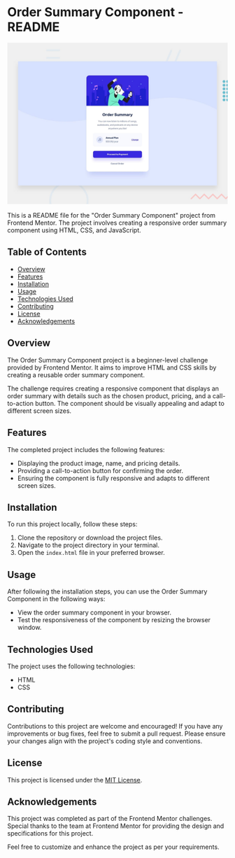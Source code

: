 # Order Summary Component - README

![Design preview for the Order summary card coding challenge](./design/desktop-preview.jpg)

This is a README file for the "Order Summary Component" project from Frontend Mentor. The project involves creating a responsive order summary component using HTML, CSS, and JavaScript.

## Table of Contents

- [Overview](#overview)
- [Features](#features)
- [Installation](#installation)
- [Usage](#usage)
- [Technologies Used](#technologies-used)
- [Contributing](#contributing)
- [License](#license)
- [Acknowledgements](#acknowledgements)

## Overview

The Order Summary Component project is a beginner-level challenge provided by Frontend Mentor. It aims to improve HTML and CSS skills by creating a reusable order summary component.

The challenge requires creating a responsive component that displays an order summary with details such as the chosen product, pricing, and a call-to-action button. The component should be visually appealing and adapt to different screen sizes.

## Features

The completed project includes the following features:

- Displaying the product image, name, and pricing details.
- Providing a call-to-action button for confirming the order.
- Ensuring the component is fully responsive and adapts to different screen sizes.


## Installation

To run this project locally, follow these steps:

1. Clone the repository or download the project files.
2. Navigate to the project directory in your terminal.
3. Open the `index.html` file in your preferred browser.

## Usage

After following the installation steps, you can use the Order Summary Component in the following ways:

- View the order summary component in your browser.
- Test the responsiveness of the component by resizing the browser window.

## Technologies Used

The project uses the following technologies:

- HTML
- CSS

## Contributing

Contributions to this project are welcome and encouraged! If you have any improvements or bug fixes, feel free to submit a pull request. Please ensure your changes align with the project's coding style and conventions.

## License

This project is licensed under the [MIT License](LICENSE).

## Acknowledgements

This project was completed as part of the Frontend Mentor challenges. Special thanks to the team at Frontend Mentor for providing the design and specifications for this project.

Feel free to customize and enhance the project as per your requirements.
